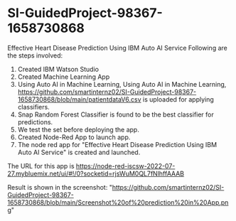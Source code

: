 # SI-GuidedProject-98367-1658730868
Effective Heart Disease Prediction Using IBM Auto AI Service
Following are the steps involved:
1. Created IBM Watson Studio
2. Created Machine Learning App
3. Using Auto AI in Machine Learning, Using Auto AI in Machine Learning, https://github.com/smartinternz02/SI-GuidedProject-98367-1658730868/blob/main/patientdataV6.csv is uploaded for applying classifiers.
4. Snap Random Forest Classifier is found to be the best classifier for predictions.
5. We test the set before deploying the app.
6. Created Node-Red App to launch app.
7. The node red app for "Effective Heart Disease Prediction Using IBM Auto AI Service" is created and launched.

The URL for this app is https://node-red-iscsw-2022-07-27.mybluemix.net/ui/#!/0?socketid=rjsWuM0QL7fNlhffAAAB

Result is shown in the screenshot: "https://github.com/smartinternz02/SI-GuidedProject-98367-1658730868/blob/main/Screenshot%20of%20prediction%20in%20App.png"
